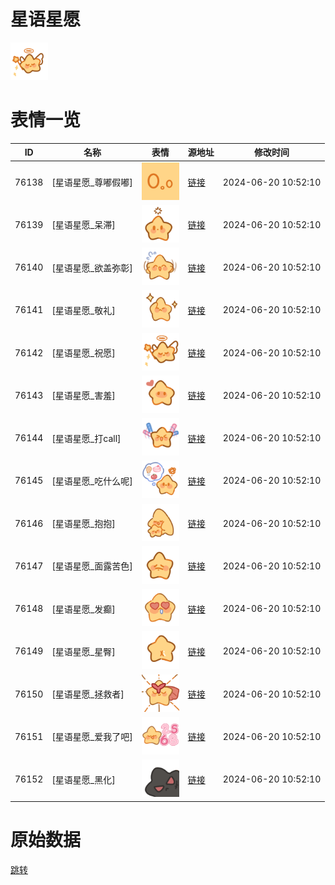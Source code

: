 # 星语星愿

<img src="./cover.png" height="60" alt="cover" />

# 表情一览

|ID|名称|表情|源地址|修改时间|
|----|----|----|----|----|
|76138|[星语星愿_尊嘟假嘟]|<img src="./pic/076138_%5B星语星愿_尊嘟假嘟%5D.png" height="60" alt="尊嘟假嘟"/>|[链接](https://i0.hdslb.com/bfs/garb/f224386ef9924aded5f245e34f29a787316e5e2f.png)|2024-06-20 10:52:10|
|76139|[星语星愿_呆滞]|<img src="./pic/076139_%5B星语星愿_呆滞%5D.png" height="60" alt="呆滞"/>|[链接](https://i0.hdslb.com/bfs/garb/1dd1808f47144d034d892bc537e46bc8b2771b05.png)|2024-06-20 10:52:10|
|76140|[星语星愿_欲盖弥彰]|<img src="./pic/076140_%5B星语星愿_欲盖弥彰%5D.png" height="60" alt="欲盖弥彰"/>|[链接](https://i0.hdslb.com/bfs/garb/e26f4e3bba2bfcc4d3bdf429fe828ba9b663ae1d.png)|2024-06-20 10:52:10|
|76141|[星语星愿_敬礼]|<img src="./pic/076141_%5B星语星愿_敬礼%5D.png" height="60" alt="敬礼"/>|[链接](https://i0.hdslb.com/bfs/garb/6c32f6eb6822e50f5117dc91ff302e7845c8b302.png)|2024-06-20 10:52:10|
|76142|[星语星愿_祝愿]|<img src="./pic/076142_%5B星语星愿_祝愿%5D.png" height="60" alt="祝愿"/>|[链接](https://i0.hdslb.com/bfs/garb/1529a5acc70e104416d34354b9c1f34a937fdad3.png)|2024-06-20 10:52:10|
|76143|[星语星愿_害羞]|<img src="./pic/076143_%5B星语星愿_害羞%5D.png" height="60" alt="害羞"/>|[链接](https://i0.hdslb.com/bfs/garb/8f5efd4162c54377abaf646225a7eae7f54c2968.png)|2024-06-20 10:52:10|
|76144|[星语星愿_打call]|<img src="./pic/076144_%5B星语星愿_打call%5D.png" height="60" alt="打call"/>|[链接](https://i0.hdslb.com/bfs/garb/2e4bd2d024cac50c19cb5d591e81330c3f6dd414.png)|2024-06-20 10:52:10|
|76145|[星语星愿_吃什么呢]|<img src="./pic/076145_%5B星语星愿_吃什么呢%5D.png" height="60" alt="吃什么呢"/>|[链接](https://i0.hdslb.com/bfs/garb/8688d926e766cc8678815a37376ee21b397ebf75.png)|2024-06-20 10:52:10|
|76146|[星语星愿_抱抱]|<img src="./pic/076146_%5B星语星愿_抱抱%5D.png" height="60" alt="抱抱"/>|[链接](https://i0.hdslb.com/bfs/garb/5db62b14792d4592f7fa56aeba36046aa944f17d.png)|2024-06-20 10:52:10|
|76147|[星语星愿_面露苦色]|<img src="./pic/076147_%5B星语星愿_面露苦色%5D.png" height="60" alt="面露苦色"/>|[链接](https://i0.hdslb.com/bfs/garb/d0d706a161e0e1cc3e42b944ca2f30dc1a202961.png)|2024-06-20 10:52:10|
|76148|[星语星愿_发癫]|<img src="./pic/076148_%5B星语星愿_发癫%5D.png" height="60" alt="发癫"/>|[链接](https://i0.hdslb.com/bfs/garb/21f2d08df26a518ded1c519424790e9e2e5bd794.png)|2024-06-20 10:52:10|
|76149|[星语星愿_星臀]|<img src="./pic/076149_%5B星语星愿_星臀%5D.png" height="60" alt="星臀"/>|[链接](https://i0.hdslb.com/bfs/garb/0717fccba4bb283eac3d3331139928031afdb56d.png)|2024-06-20 10:52:10|
|76150|[星语星愿_拯救者]|<img src="./pic/076150_%5B星语星愿_拯救者%5D.png" height="60" alt="拯救者"/>|[链接](https://i0.hdslb.com/bfs/garb/9140cd500f7375c81e5825d96625f8b71273e6c2.png)|2024-06-20 10:52:10|
|76151|[星语星愿_爱我了吧]|<img src="./pic/076151_%5B星语星愿_爱我了吧%5D.png" height="60" alt="爱我了吧"/>|[链接](https://i0.hdslb.com/bfs/garb/2a0c74afe59636d7d79e109eead7f644eb10a336.png)|2024-06-20 10:52:10|
|76152|[星语星愿_黑化]|<img src="./pic/076152_%5B星语星愿_黑化%5D.png" height="60" alt="黑化"/>|[链接](https://i0.hdslb.com/bfs/garb/2cce1d245c53895e663132cc7007fd3204715fd3.png)|2024-06-20 10:52:10|

# 原始数据

[跳转](./raw.json)

